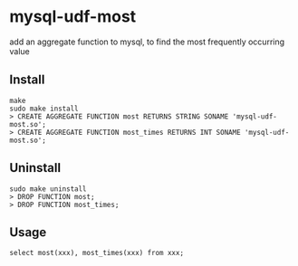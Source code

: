 mysql-udf-most
==============

add an aggregate function to mysql, to find the most frequently occurring value

Install
-------

    make
    sudo make install
	> CREATE AGGREGATE FUNCTION most RETURNS STRING SONAME 'mysql-udf-most.so';
	> CREATE AGGREGATE FUNCTION most_times RETURNS INT SONAME 'mysql-udf-most.so';

Uninstall
---------

    sudo make uninstall
	> DROP FUNCTION most;
	> DROP FUNCTION most_times;

Usage
-----

	select most(xxx), most_times(xxx) from xxx;
